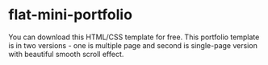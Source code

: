 flat-mini-portfolio
===================

You can download this HTML/CSS template for free. This portfolio template is in two versions - one is multiple page and second is single-page version with beautiful smooth scroll effect.
